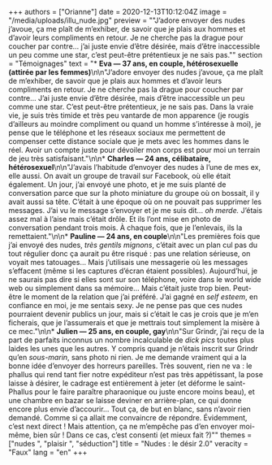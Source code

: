 +++
authors = ["Orianne"]
date = 2020-12-13T10:12:04Z
image = "/media/uploads/illu_nude.jpg"
preview = "\"J’adore envoyer des nudes j’avoue, ça me plaît de m’exhiber, de savoir que je plais aux hommes et d’avoir leurs compliments en retour. Je ne cherche pas la drague pour coucher par contre... j’ai juste envie d’être désirée, mais d’être inaccessible un peu comme une star, c’est peut-être prétentieux je ne sais pas.\""
section = "Témoignages"
text = "* **Eva — 37 ans, en couple, hétérosexuelle (attirée par les femmes)**\n\n\"J’adore envoyer des nudes j’avoue, ça me plaît de m’exhiber, de savoir que je plais aux hommes et d’avoir leurs compliments en retour. Je ne cherche pas la drague pour coucher par contre... J’ai juste envie d’être désirée, mais d’être inaccessible un peu comme une star. C’est peut-être prétentieux, je ne sais pas. Dans la vraie vie, je suis très timide et très peu vantarde de mon apparence (je rougis d’ailleurs au moindre compliment ou quand un homme s’intéresse à moi), je pense que le téléphone et les réseaux sociaux me permettent de compenser cette distance sociale que je mets avec les hommes dans le réel. Avoir un compte juste pour dévoiler mon corps est pour moi un terrain de jeu très satisfaisant.\"\n\n* **Charles — 24 ans, célibataire, hétérosexuel**\n\n\"J’avais l’habitude d’envoyer des nudes à l’une de mes ex, elle aussi. On avait un groupe de travail sur Facebook, où elle était également. Un jour, j’ai envoyé une photo, et je me suis planté de conversation parce que sur la photo miniature du groupe où on bossait, il y avait aussi sa tête. C’était à une époque où on ne pouvait pas supprimer les messages. J’ai vu le message s’envoyer et je me suis dit... _oh merde._ J’étais assez mal à l’aise mais c’était drôle. Et ils l’ont mise en photo de conversation pendant trois mois. À chaque fois, que je l’enlevais, ils la remettaient.\"\n\n* **Pauline — 24 ans, en couple**\n\n\"Les premières fois que j’ai envoyé des nudes, _très gentils mignons_, c’était avec un plan cul pas du tout régulier donc ça aurait pu être risqué&nbsp;: pas une relation sérieuse, on voyait mes tatouages... Mais j’utilisais une messagerie où les messages s’effacent (même si les captures d’écran étaient possibles). Aujourd’hui, je ne saurais pas dire si elles sont sur son téléphone, voire dans le world wide web ou simplement dans sa mémoire... Mais c’était juste trop bien. Peut-être le moment de la relation que j’ai préféré. J’ai gagné en _self esteem_, en confiance en moi, je me sentais sexy. Je ne pense pas que ces nudes pourraient devenir publics un jour, mais si c’était le cas je crois que je m’en ficherais, que je l’assumerais et que je mettrais tout simplement la misère à ce mec.\"\n\n* **Julien — 25 ans, en couple, gay**\n\n\"Sur Grindr, j’ai reçu de la part de parfaits inconnus un nombre incalculable de _dick pics_ toutes plus laides les unes que les autres. Y compris quand je n’étais inscrit sur Grindr qu’en _sous-marin_, sans photo ni rien. Je me demande vraiment qui a la bonne idée d’envoyer des horreurs pareilles. Très souvent, rien ne va&nbsp;: le phallus qui rend tant fier notre expéditeur n’est pas très appétissant, la pose laisse à désirer, le cadrage est entièrement à jeter (et déforme le saint-Phallus pour le faire paraître pharaonique ou juste encore moins beau), et une chambre en bazar se laisse deviner en arrière-plan, ce qui donne encore plus envie d’accourir... Tout ça, de but en blanc, sans n’avoir rien demandé. Comme si ça allait me convaincre de répondre. Évidemment, c’est next direct&nbsp;! Mais attention, ça ne m’empêche pas d’en envoyer moi-même, bien sûr&nbsp;! Dans ce cas, c’est consenti (et mieux fait&nbsp;?)\""
themes = ["nudes ", "plaisir ", "séduction"]
title = "Nudes&nbsp;: le désir 2.0"
veracity = "Faux"
lang = "en"
+++
